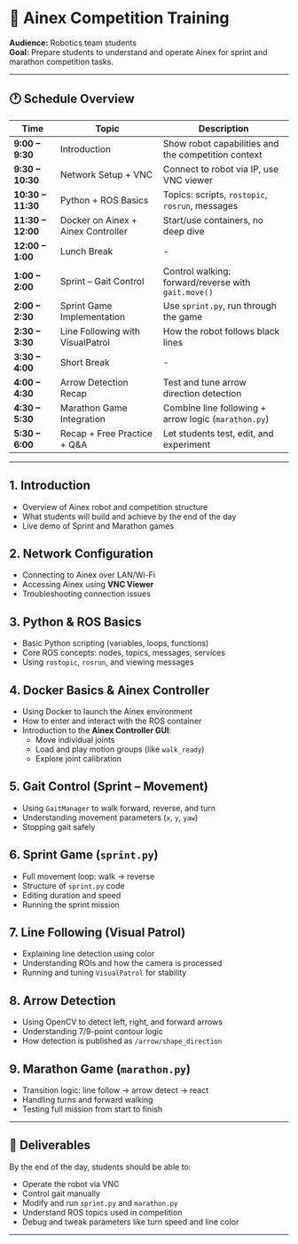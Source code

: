 
# 🏁 Ainex Competition Training 

**Audience:** Robotics team students  
**Goal:** Prepare students to understand and operate Ainex for sprint and marathon competition tasks.

---

## 🕐 Schedule Overview

| Time            | Topic                              | Description |
|-----------------|-------------------------------------|-------------|
| **9:00 – 9:30** | Introduction                      | Show robot capabilities and the competition context |
| **9:30 – 10:30**| Network Setup + VNC               | Connect to robot via IP, use VNC viewer |
| **10:30 – 11:30**| Python + ROS Basics              | Topics: scripts, `rostopic`, `rosrun`, messages |
| **11:30 – 12:00**| Docker on Ainex + Ainex Controller| Start/use containers, no deep dive |
| **12:00 – 1:00** | Lunch Break                      | - |
| **1:00 – 2:00** | Sprint – Gait Control             | Control walking: forward/reverse with `gait.move()` |
| **2:00 – 2:30** | Sprint Game Implementation        | Use `sprint.py`, run through the game |
| **2:30 – 3:30** | Line Following with VisualPatrol  | How the robot follows black lines |
| **3:30 – 4:00** | Short Break                       | - |
| **4:00 – 4:30** | Arrow Detection Recap             | Test and tune arrow direction detection |
| **4:30 – 5:30** | Marathon Game Integration         | Combine line following + arrow logic (`marathon.py`) |
| **5:30 – 6:00** | Recap + Free Practice + Q&A       | Let students test, edit, and experiment |

---

## 1. Introduction
- Overview of Ainex robot and competition structure
- What students will build and achieve by the end of the day
- Live demo of Sprint and Marathon games

## 2. Network Configuration
- Connecting to Ainex over LAN/Wi-Fi
- Accessing Ainex using **VNC Viewer**
- Troubleshooting connection issues

## 3. Python & ROS Basics
- Basic Python scripting (variables, loops, functions)
- Core ROS concepts: nodes, topics, messages, services
- Using `rostopic`, `rosrun`, and viewing messages

## 4. Docker Basics & Ainex Controller
- Using Docker to launch the Ainex environment
- How to enter and interact with the ROS container
- Introduction to the **Ainex Controller GUI**:
  - Move individual joints
  - Load and play motion groups (like `walk_ready`)
  - Explore joint calibration 

## 5. Gait Control (Sprint – Movement)
- Using `GaitManager` to walk forward, reverse, and turn
- Understanding movement parameters (`x`, `y`, `yaw`)
- Stopping gait safely

## 6. Sprint Game (`sprint.py`)
- Full movement loop: walk → reverse
- Structure of `sprint.py` code
- Editing duration and speed
- Running the sprint mission

## 7. Line Following (Visual Patrol)
- Explaining line detection using color
- Understanding ROIs and how the camera is processed
- Running and tuning `VisualPatrol` for stability

## 8. Arrow Detection
- Using OpenCV to detect left, right, and forward arrows
- Understanding 7/9-point contour logic
- How detection is published as `/arrow/shape_direction`

## 9. Marathon Game (`marathon.py`)
- Transition logic: line follow → arrow detect → react
- Handling turns and forward walking
- Testing full mission from start to finish


---
## 🎯 Deliverables

By the end of the day, students should be able to:
- Operate the robot via VNC
- Control gait manually
- Modify and run `sprint.py` and `marathon.py`
- Understand ROS topics used in competition
- Debug and tweak parameters like turn speed and line color

---


